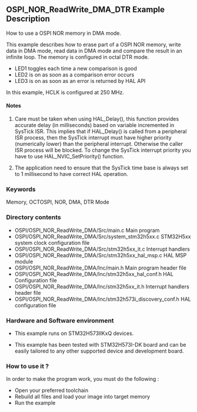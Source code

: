 ## <b>OSPI_NOR_ReadWrite_DMA_DTR Example Description</b>

How to use a OSPI NOR memory in DMA mode.

This example describes how to erase part of a OSPI NOR memory, write data in DMA mode, read data in DMA mode 
and compare the result in an infinite loop. The memory is configured in octal DTR mode.

- LED1 toggles each time a new comparison is good
- LED2 is on as soon as a comparison error occurs
- LED3 is on as soon as an error is returned by HAL API

In this example, HCLK is configured at 250 MHz.

#### <b>Notes</b>

 1. Care must be taken when using HAL_Delay(), this function provides accurate delay (in milliseconds)
    based on variable incremented in SysTick ISR. This implies that if HAL_Delay() is called from
    a peripheral ISR process, then the SysTick interrupt must have higher priority (numerically lower)
    than the peripheral interrupt. Otherwise the caller ISR process will be blocked.
    To change the SysTick interrupt priority you have to use HAL_NVIC_SetPriority() function.

 2. The application need to ensure that the SysTick time base is always set to 1 millisecond
    to have correct HAL operation.

### <b>Keywords</b>

Memory, OCTOSPI, NOR, DMA, DTR Mode

### <b>Directory contents</b>

  - OSPI/OSPI_NOR_ReadWrite_DMA/Src/main.c                      Main program
  - OSPI/OSPI_NOR_ReadWrite_DMA/Src/system_stm32h5xx.c          STM32H5xx system clock configuration file
  - OSPI/OSPI_NOR_ReadWrite_DMA/Src/stm32h5xx_it.c              Interrupt handlers 
  - OSPI/OSPI_NOR_ReadWrite_DMA/Src/stm32h5xx_hal_msp.c         HAL MSP module
  - OSPI/OSPI_NOR_ReadWrite_DMA/Inc/main.h                      Main program header file  
  - OSPI/OSPI_NOR_ReadWrite_DMA/Inc/stm32h5xx_hal_conf.h        HAL Configuration file
  - OSPI/OSPI_NOR_ReadWrite_DMA/Inc/stm32h5xx_it.h              Interrupt handlers header file
  - OSPI/OSPI_NOR_ReadWrite_DMA/Inc/stm32h573i_discovery_conf.h HAL configuration file  

        
### <b>Hardware and Software environment</b>

  - This example runs on STM32H573IIKxQ devices.

  - This example has been tested with STM32H573I-DK board and can be 
    easily tailored to any other supported device and development board.

  
### <b>How to use it ?</b>

In order to make the program work, you must do the following :

 - Open your preferred toolchain 
 - Rebuild all files and load your image into target memory
 - Run the example


